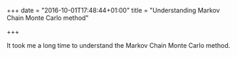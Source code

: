 +++
date = "2016-10-01T17:48:44+01:00"
title = "Understanding Markov Chain Monte Carlo method"

+++

It took me a long time to understand the Markov Chain Monte Carlo method.

<!--more-->


<div id='app'></div>

<script src="/js/mcmc.js"></script>
